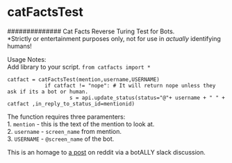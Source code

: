 # catFactsTest
##############
Cat Facts Reverse Turing Test for Bots.</br>
*Strictly or entertainment purposes only, not for use in <i>actually</i> identifying humans!

Usage Notes:</br>
  Add library to your script.
    `from catfacts import *`
    
    catfact = catFactsTest(mention,username,USERNAME)
                if catfact != "nope": # It will return nope unless they ask if its a bot or human.
                        s = api.update_status(status="@"+ username + " " + catfact ,in_reply_to_status_id=mentionid)
  
  The function requires three paramenters:</br>
    1. `mention` - this is the text of the mention to look at.</br>
    2. `username` - `screen_name` from mention.</br>
    3. `USERNAME` - `@screen_name` of the bot.</br>
    
This is an homage to <a href="https://www.reddit.com/r/funny/comments/owx3v/so_my_little_cousin_posted_on_fb_that_he_was">a post</a> on reddit via a botALLY slack discussion.
